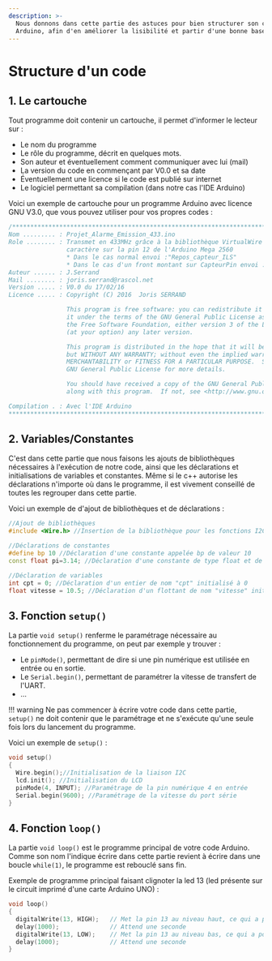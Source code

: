 ```yaml
---
description: >-
  Nous donnons dans cette partie des astuces pour bien structurer son code
  Arduino, afin d'en améliorer la lisibilité et partir d'une bonne base.
---
```


# Structure d'un code

## 1. Le cartouche

Tout programme doit contenir un cartouche, il permet d'informer le lecteur sur :

* Le nom du programme
* Le rôle du programme, décrit en quelques mots.
* Son auteur et éventuellement comment communiquer avec lui \(mail\)
* La version du code en commençant par V0.0 et sa date
* Éventuellement une licence si le code est publié sur internet
* Le logiciel permettant sa compilation \(dans notre cas l'IDE Arduino\)

Voici un exemple de cartouche pour un programme Arduino avec licence GNU V3.0, que vous pouvez utiliser pour vos propres codes :

```cpp
/**************************************************************************************************
Nom ......... : Projet_Alarme_Emission_433.ino
Role ........ : Transmet en 433MHz grâce à la bibliothèque VirtualWire une chaîne de
                caractère sur la pin 12 de l'Arduino Mega 2560
                * Dans le cas normal envoi :"Repos_capteur_ILS"
                * Dans le cas d'un front montant sur CapteurPin envoi : "Alerte_capteur_ILS"
Auteur ...... : J.Serrand
Mail ........ : joris.serrand@rascol.net
Version ..... : V0.0 du 17/02/16
Licence ..... : Copyright (C) 2016  Joris SERRAND

                This program is free software: you can redistribute it and/or modify
                it under the terms of the GNU General Public License as published by
                the Free Software Foundation, either version 3 of the License, or
                (at your option) any later version.

                This program is distributed in the hope that it will be useful,
                but WITHOUT ANY WARRANTY; without even the implied warranty of
                MERCHANTABILITY or FITNESS FOR A PARTICULAR PURPOSE.  See the
                GNU General Public License for more details.

                You should have received a copy of the GNU General Public License
                along with this program.  If not, see <http://www.gnu.org/licenses/>

Compilation . : Avec l'IDE Arduino
****************************************************************************************************/
```

## 2. Variables/Constantes

C'est dans cette partie que nous faisons les ajouts de bibliothèques nécessaires à l'exécution de notre code, ainsi que les déclarations et initialisations de variables et constantes. Même si le c++ autorise les déclarations n'importe où dans le programme, il est vivement conseillé de toutes les regrouper dans cette partie.

Voici un exemple de d'ajout de bibliothèques et de déclarations :

```cpp
//Ajout de bibliothèques
#include <Wire.h> //Insertion de la bibliothèque pour les fonctions I2C

//Déclarations de constantes
#define bp 10 //Déclaration d'une constante appelée bp de valeur 10
const float pi=3.14; //Déclaration d'une constante de type float et de nom "pi" initialisée à 3.14

//Déclaration de variables
int cpt = 0; //Déclaration d'un entier de nom "cpt" initialisé à 0
float vitesse = 10.5; //Déclaration d'un flottant de nom "vitesse" initialisé à 10.5
```

## 3. Fonction `setup()`

La partie `void setup()` renferme le paramétrage nécessaire au fonctionnement du programme, on peut par exemple y trouver :

* Le `pinMode()`, permettant de dire si une pin numérique est utilisée en entrée ou en sortie.
* Le `Serial.begin()`, permettant de paramétrer la vitesse de transfert de l'UART.
* ...

!!! warning Ne pas commencer à écrire votre code dans cette partie, `setup()` ne doit contenir que le paramétrage et ne s'exécute qu'une seule fois lors du lancement du programme.

Voici un exemple de `setup()` :

```cpp
void setup()
{
  Wire.begin();//Initialisation de la liaison I2C
  lcd.init(); //Initialisation du LCD
  pinMode(4, INPUT); //Paramétrage de la pin numérique 4 en entrée
  Serial.begin(9600); //Paramétrage de la vitesse du port série
}
```

## 4. Fonction `loop()`

La partie `void loop()` est le programme principal de votre code Arduino. Comme son nom l'indique écrire dans cette partie revient à écrire dans une boucle `while(1)`, le programme est rebouclé sans fin.

Exemple de programme principal faisant clignoter la led 13 \(led présente sur le circuit imprimé d'une carte Arduino UNO\) :

```cpp
void loop()
{
  digitalWrite(13, HIGH);   // Met la pin 13 au niveau haut, ce qui a pour effet d'allumer la led
  delay(1000);              // Attend une seconde
  digitalWrite(13, LOW);    // Met la pin 13 au niveau bas, ce qui a pour effet d'éteindre la led
  delay(1000);              // Attend une seconde
}
```

